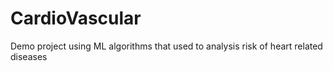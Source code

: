 # CardioVascular
Demo project using ML algorithms that used to analysis risk of heart related diseases

